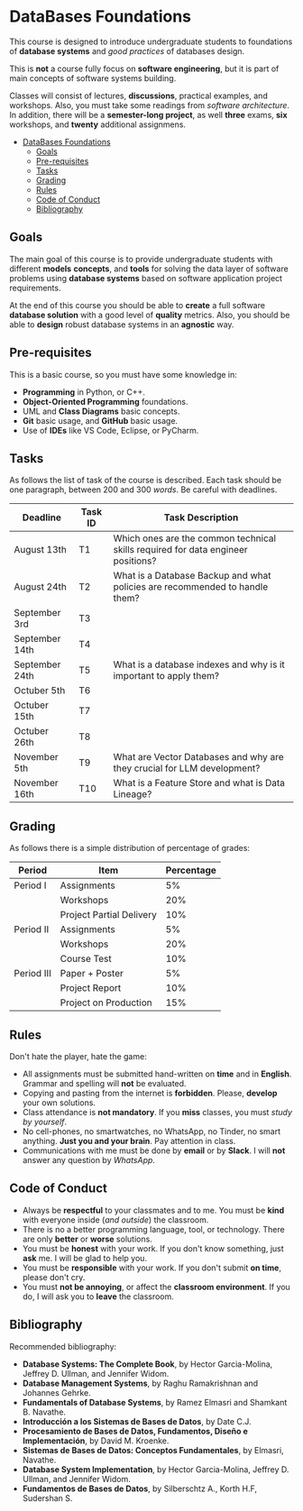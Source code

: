 # DataBases Foundations

This course is designed to introduce undergraduate students to foundations of __database systems__ and _good practices_ of databases design.

This is __not__ a course fully focus on __software engineering__, 
but it is part of main concepts of software systems building.

Classes will consist of lectures, __discussions__, practical examples, and workshops. Also, you must take some readings from _software architecture_. In addition, there will be a __semester-long project__, as well __three__ exams, __six__ workshops, and __twenty__ additional assignmens.

- [DataBases Foundations](#databases-foundations)
  - [Goals](#goals)
  - [Pre-requisites](#pre-requisites)
  - [Tasks](#tasks)
  - [Grading](#grading)
  - [Rules](#rules)
  - [Code of Conduct](#code-of-conduct)
  - [Bibliography](#bibliography)

## Goals

The main goal of this course is to provide undergraduate students with different __models__ __concepts__, and __tools__ for solving the data layer of software problems using __database systems__ based on software application project requirements.
  
At the end of this course you should be able to __create__ a full software __database solution__ with a good level of __quality__ metrics. Also, you should be able to __design__ robust database systems in an __agnostic__ way.

## Pre-requisites

This is a basic course, so you must have some knowledge in:

- __Programming__ in Python, or C++.
- __Object-Oriented Programming__ foundations.
- UML and __Class Diagrams__ basic concepts.
- __Git__ basic usage, and __GitHub__ basic usage.
- Use of __IDEs__ like VS Code, Eclipse, or PyCharm.

## Tasks

As follows the list of task of the course is described. Each task should be one paragraph, between $200$ and $300$ _words_. Be careful with deadlines.

| Deadline       | Task ID |   Task Description                                                                  |
| -------------- | ------- |   --------------------------------------------------------------------------------- |
| August 13th    | T1      |   Which ones are the common technical skills required for data engineer positions?  |
| August 24th    | T2      |   What is a Database Backup and what policies are recommended to handle them?      |
| September 3rd  | T3      |     |
| September 14th | T4      |                      |
| September 24th | T5      |   What is a database indexes and why is it important to apply them?      |
| Octuber 5th    | T6      |                    |
| Octuber 15th   | T7      |    |
| Octuber 26th   | T8      |         |
| November 5th   | T9      |   What are Vector Databases and why are they crucial for LLM development?           |
| November 16th  | T10     |   What is a Feature Store and what is Data Lineage?                                 |

## Grading

As follows there is a simple distribution of percentage of grades:


| Period    | Item                     | Percentage |
| --------- | ------------------------ | ---------- |
| Period I  | Assignments              |  5%        |
|           | Workshops                | 20%        |
|           | Project Partial Delivery | 10%        |
| Period II | Assignments              |  5%        |
|           | Workshops                | 20%        |
|           | Course Test              | 10%        |
| Period III| Paper + Poster           | 5%         |
|           | Project Report           | 10%        |
|           | Project on Production    | 15%        |

## Rules

Don't hate the player, hate the game:

- All assignments must be submitted hand-written on __time__ and in __English__. Grammar and spelling will __not__ be evaluated.
- Copying and pasting from the internet is __forbidden__. Please, __develop__ your own solutions.
- Class attendance is __not mandatory__. If you __miss__ classes, you must _study by yourself_.
- No cell-phones, no smartwatches, no WhatsApp, no Tinder, no smart anything. __Just you and your brain__. Pay attention in class.
- Communications with me must be done by __email__ or by __Slack__. I will __not__ answer any question by _WhatsApp_.

## Code of Conduct

- Always be __respectful__ to your classmates and to me. You must be __kind__ with everyone inside (_and outside_) the classroom.
- There is no a better programming language, tool, or technology. There are only __better__ or __worse__ solutions.
- You must be __honest__ with your work. If you don't know something, just __ask__ me. I will be glad to help you.
- You must be __responsible__ with your work. If you don't submit __on time__, please don't cry.
- You must __not be annoying__, or affect the __classroom environment__. If you do, I will ask you to __leave__ the classroom.

## Bibliography

Recommended bibliography:

- __Database Systems: The Complete Book__, by Hector Garcia-Molina, Jeffrey D. Ullman, and Jennifer Widom.
- __Database Management Systems__, by Raghu Ramakrishnan and Johannes Gehrke.
- __Fundamentals of Database Systems__, by Ramez Elmasri and Shamkant B. Navathe.
- __Introducción a los Sistemas de Bases de Datos__, by Date C.J.
- __Procesamiento de Bases de Datos, Fundamentos, Diseño e Implementación__, by David M. Kroenke.
- __Sistemas de Bases de Datos: Conceptos Fundamentales__, by Elmasri, Navathe.
- __Database System Implementation__, by Hector Garcia-Molina, Jeffrey D. Ullman, and Jennifer Widom.
- __Fundamentos de Bases de Datos__, by Silberschtz A., Korth H.F, Sudershan S.